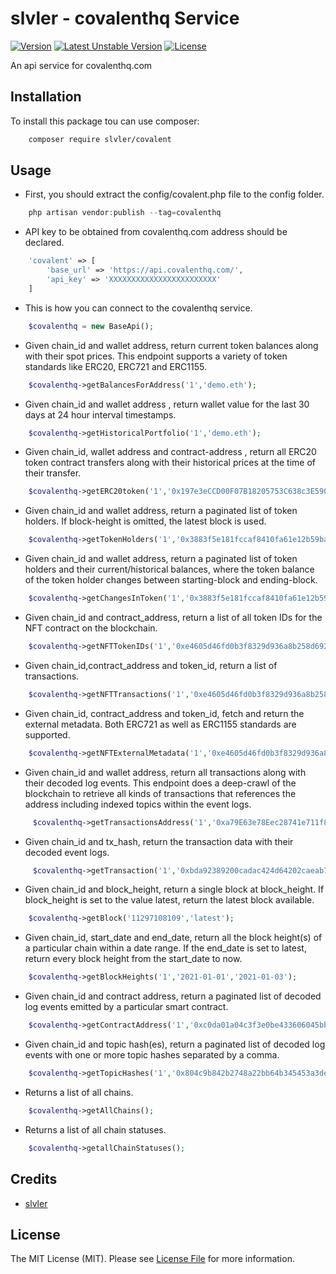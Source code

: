 # slvler - covalenthq Service

[![Version](http://poser.pugx.org/slvlr/covalent/version)](https://packagist.org/packages/slvlr/covalent)
[![Latest Unstable Version](http://poser.pugx.org/slvlr/covalent/v/unstable)](https://packagist.org/packages/slvlr/covalent)
[![License](http://poser.pugx.org/slvlr/covalent/license)](https://packagist.org/packages/slvlr/covalent)


An api service for covalenthq.com


## Installation

To install this package tou can use composer:

```bash
    composer require slvler/covalent
```

## Usage

- First, you should extract the config/covalent.php file to the config folder.

```php
    php artisan vendor:publish --tag=covalenthq
```

- API key to be obtained from covalenthq.com address should be declared.

```php
    'covalent' => [
        'base_url' => 'https://api.covalenthq.com/',
        'api_key' => 'XXXXXXXXXXXXXXXXXXXXXXXX'
    ]
```

- This is how you can connect to the covalenthq service.
```php
    $covalenthq = new BaseApi();
```

- Given chain_id and wallet address, return current token balances along with their spot prices. This endpoint supports a variety of token standards like ERC20, ERC721 and ERC1155.
```php
    $covalenthq->getBalancesForAddress('1','demo.eth');
```
- Given chain_id and wallet address , return wallet value for the last 30 days at 24 hour interval timestamps.
```php
    $covalenthq->getHistoricalPortfolio('1','demo.eth');
```
- Given chain_id, wallet address and contract-address , return all ERC20 token contract transfers along with their historical prices at the time of their transfer.
```php
    $covalenthq->getERC20token('1','0x197e3eCCD00F07B18205753C638c3E59013A92bf','0xa0b86991c6218b36c1d19d4a2e9eb0ce3606eb48');
```
- Given chain_id and wallet address, return a paginated list of token holders. If block-height is omitted, the latest block is used.
```php
    $covalenthq->getTokenHolders('1','0x3883f5e181fccaf8410fa61e12b59bad963fb645');
```
- Given chain_id and wallet address, return a paginated list of token holders and their current/historical balances, where the token balance of the token holder changes between starting-block and ending-block.
```php
    $covalenthq->getChangesInToken('1','0x3883f5e181fccaf8410fa61e12b59bad963fb645','12500100','13210000');
```


- Given chain_id and contract_address, return a list of all token IDs for the NFT contract on the blockchain.
```php
    $covalenthq->getNFTTokenIDs('1','0xe4605d46fd0b3f8329d936a8b258d69276cba264');
```
- Given chain_id,contract_address and token_id, return a list of transactions.
```php
    $covalenthq->getNFTTransactions('1','0xe4605d46fd0b3f8329d936a8b258d69276cba264','123');
```
- Given chain_id, contract_address and token_id, fetch and return the external metadata. Both ERC721 as well as ERC1155 standards are supported.
```php
    $covalenthq->getNFTExternalMetadata('1','0xe4605d46fd0b3f8329d936a8b258d69276cba264','123');
```


- Given chain_id and wallet address, return all transactions along with their decoded log events. This endpoint does a deep-crawl of the blockchain to retrieve all kinds of transactions that references the address including indexed topics within the event logs.
```php
     $covalenthq->getTransactionsAddress('1','0xa79E63e78Eec28741e711f89A672A4C40876Ebf3');
```
- Given chain_id and tx_hash, return the transaction data with their decoded event logs.
```php
     $covalenthq->getTransaction('1','0xbda92389200cadac424d64202caeab70cd5e93756fe34c08578adeb310bba254');
```


- Given chain_id and block_height, return a single block at block_height. If block_height is set to the value latest, return the latest block available.
```php
    $covalenthq->getBlock('11297108109','latest');
```
- Given chain_id, start_date and end_date, return all the block height(s) of a particular chain within a date range. If the end_date is set to latest, return every block height from the start_date to now.
```php
    $covalenthq->getBlockHeights('1','2021-01-01','2021-01-03');
```
- Given chain_id and contract address, return a paginated list of decoded log events emitted by a particular smart contract.
```php
    $covalenthq->getContractAddress('1','0xc0da01a04c3f3e0be433606045bb7017a7323e38','12115107','12240004');
```
- Given chain_id and topic hash(es), return a paginated list of decoded log events with one or more topic hashes separated by a comma.
```php
    $covalenthq->getTopicHashes('1','0x804c9b842b2748a22bb64b345453a3de7ca54a6ca45ce00d415894979e22897a','12500000','12500100','0x7d2768dE32b0b80b7a3454c06BdAc94A69DDc7A9');
```
- Returns a list of all chains.
```php
    $covalenthq->getAllChains();
```
- Returns a list of all chain statuses.
```php
    $covalenthq->getallChainStatuses();
```


## Credits

-   [slvler](https://github.com/slvler)


## License

The MIT License (MIT). Please see [License File](https://github.com/hs-qwerty/TMDB/blob/main/LICENSE.md) for more information.
